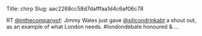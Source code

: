 Title: chirp
Slug: aac2268cc58d7dafffaa1d4c6af06c78

RT <a href="http://twitter.com/inthecompanyof">@inthecompanyof</a>: Jimmy Wales just gave <a href="http://twitter.com/silicondrinkabt">@silicondrinkabt</a> a shout out, as an example of what London needs. #londondebate honoured &amp; ...
